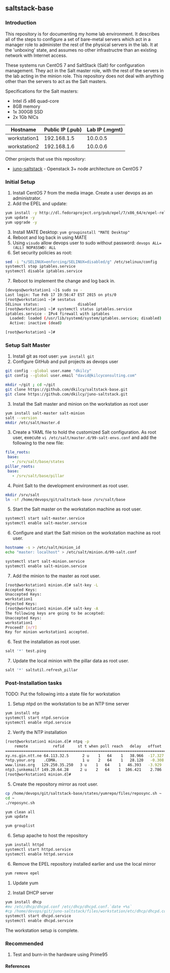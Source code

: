## saltstack-base

### Introduction

This repository is for documenting my home lab environment.  It describes all of the steps to configure a set of bare-metal servers which act in a manager role to administer the rest of the physical servers in the lab.  It at the 'unboxing' state, and assumes no other infrastructre than an existing network with Internet access.

These systems run CentOS 7 and SaltStack (Salt) for configuration management.   They act in the Salt master role, with the rest of the servers in the lab acting in the minion role.   This repository does not deal with anything other than the servers to act as the Salt masters.

Specifications for the Salt masters:
- Intel i5 x86 quad-core
- 8GB memory
- 1x 300GB SSD
- 2x 1Gb NICs

| Hostname | Public IP (.pub) | Lab IP (.mgmt) |
|----------|-----------|--------|
| workstation1 | 192.168.1.5 | 10.0.0.5 |
| workstation2 | 192.168.1.6 | 10.0.0.6 |

Other projects that use this repository:
- [juno-saltstack](https://github.com/dkilcy/juno-saltstack) - Openstack 3+ node architecture on CentOS 7


### Initial Setup

1. Install CentOS 7 from the media image.  Create a user devops as an administrator.
2. Add the EPEL and update: 

 ```bash
yum install -y http://dl.fedoraproject.org/pub/epel/7/x86_64/e/epel-release-7-5.noarch.rpm
yum update -y
yum upgrade -y
```

3. Install MATE Desktop: `yum groupinstall "MATE Desktop"`
4. Reboot and log back in using MATE
5. Using `visudo` allow devops user to sudo without password: `devops ALL=(ALL) NOPASSWD: ALL`
6. Set security policies as root:

 ```bash
sed -i "s/SELINUX=enforcing/SELINUX=disabled/g" /etc/selinux/config
systemctl stop iptables.service
systemctl disable iptables.service
```   

7. Reboot to implement the change and log back in. 
 ```bash
[devops@workstation1 ~]$ sudo su -
Last login: Tue Feb 17 19:56:47 EST 2015 on pts/0
[root@workstation1 ~]# sestatus
SELinux status:                 disabled
[root@workstation1 ~]# systemctl status iptables.service
iptables.service - IPv4 firewall with iptables
   Loaded: loaded (/usr/lib/systemd/system/iptables.service; disabled)
   Active: inactive (dead)

[root@workstation1 ~]# 
```

### Setup Salt Master

1. Install git as root user: `yum install git`
2. Configure GitHub and pull projects as devops user

 ```bash
git config --global user.name "dkilcy"
git config --global user.email "david@kilcyconsulting.com"
 
mkdir ~/git ; cd ~/git
git clone https://github.com/dkilcy/saltstack-base.git
git clone https://github.com/dkilcy/juno-saltstack.git
```

3. Install the Salt master and minion on the workstation as root user

 ```bash
yum install salt-master salt-minion
salt --version
mkdir /etc/salt/master.d
```

3. Create a YAML file to hold the customized Salt configuration.  As root user, execute `vi /etc/salt/master.d/99-salt-envs.conf` and add the following to the new file:

 ```yaml
file_roots:
  base:
    - /srv/salt/base/states
pillar_roots:
  base:
    - /srv/salt/base/pillar
```

4. Point Salt to the development environment as root user.

 ```bash
mkdir /srv/salt
ln -sf /home/devops/git/saltstack-base /srv/salt/base
```

5. Start the Salt master on the workstation machine as root user.

 ```bash 
systemctl start salt-master.service
systemctl enable salt-master.service
```
6. Configure and start the Salt minion on the workstation machine as root user.

 ```bash
hostname -s > /etc/salt/minion_id
echo "master: localhost" > /etc/salt/minion.d/99-salt.conf

systemctl start salt-minion.service
systemctl enable salt-minion.service
```

7. Add the minion to the master as root user.

 ```bash
[root@workstation1 minion.d]# salt-key -L
Accepted Keys:
Unaccepted Keys:
workstation1
Rejected Keys:
[root@workstation1 minion.d]# salt-key -A 
The following keys are going to be accepted:
Unaccepted Keys:
workstation1
Proceed? [n/Y]  
Key for minion workstation1 accepted.
```

6. Test the installation as root user.

 ```bash
salt '*' test.ping
```

7. Update the local minion with the pillar data as root user.

 ```bash
salt '*' saltutil.refresh_pillar
```

### Post-Installation tasks

TODO: Put the following into a state file for workstation

1. Setup ntpd on the workstation to be an NTP time server

 ```bash
yum install ntp
systemctl start ntpd.service
systemctl enable ntpd.service
```

2. Verify the NTP installation

 ```bash
 [root@workstation1 minion.d]# ntpq -p
     remote           refid      st t when poll reach   delay   offset  jitter
==============================================================================
xy.ns.gin.ntt.ne 64.113.32.5      2 u    1   64    1   38.966  -17.327   0.921
*ntp.your.org    .CDMA.           1 u    2   64    1   28.120   -0.308   8.118
 www.linas.org   129.250.35.250   3 u    1   64    1   46.393   -3.929   2.743
 ntp3.junkemailf 149.20.64.28     2 u    2   64    1  106.421    2.786   0.000
[root@workstation1 minion.d]#
```

5. Create the repository mirror as root user.

 ```bash
cp /home/devops/git/saltstack-base/states/yumrepo/files/reposync.sh ~
cd ~
./reposync.sh

yum clean all
yum update

yum grouplist
```

6. Setup apache to host the repository 
 
 ```bash
yum install httpd
systemctl start httpd.service
systemctl enable httpd.service
```

6. Remove the EPEL repository installed earlier and use the local mirror

 ```bash
 yum remove epel
 ```

1. Update yum

3. Install DHCP server   

 ```bash
yum install dhcp
#mv /etc/dhcp/dhcpd.conf /etc/dhcp/dhcpd.conf.`date +%s`
#cp /home/devops/git/juno-saltstack/files/workstation/etc/dhcp/dhcpd.conf /etc/dhcp/dhcpd.conf
systemctl start dhcpd.service
systemctl enable dhcpd.service
```

The workstation setup is complete.

### Recommended 

1. Test and burn-in the hardware using Prime95

#### References

 
